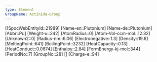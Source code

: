 ```yaml
---
type: Element
GroupName: Actinide-Group
---
```

[[SpocWebEntityId::21989]
[Name-en::Plutonium]
[Name-de::Plutonium]
[Abbr::Pu]
[Weight-u::242]
[AtomRadius::0]
[Atom-Vol-ccm-mol::12.32]
[Unknown2::0]
[Radius-nm::6.06]
[Electronegative::1.3]
[Density::19.8]
[MeltingPoint::641]
[BoilingPoint::3232]
[HeatCapacity::0.13]
[HeatConduct::0.0674]
[Enthalpy::2.84]
[FormEnergy-kj-mol::344]
[PeriodNo::7]
[GroupNo::28]
[]
[Charge-e::94]

